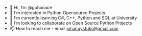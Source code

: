 - 👋 Hi, I’m @gohanace
- 👀 I’m interested in Python Opensource Projects
- 🌱 I’m currently learning C#, C++, Python and SQL at University
- 💞️ I’m looking to collaborate on Open Source Python Projects
- 📫 How to reach me - email johanuystuks@gmail.com

<!---
gohanace/gohanace is a ✨ special ✨ repository because its `README.md` (this file) appears on your GitHub profile.
You can click the Preview link to take a look at your changes.
--->
